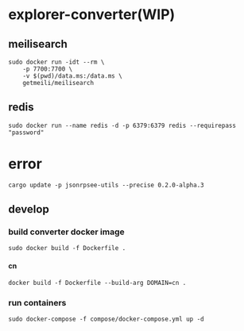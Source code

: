 # explorer-converter(WIP)

## meilisearch

```shell
sudo docker run -idt --rm \
    -p 7700:7700 \
    -v $(pwd)/data.ms:/data.ms \
    getmeili/meilisearch
```

## redis

```shell
sudo docker run --name redis -d -p 6379:6379 redis --requirepass "password"
```

# error

```shell
cargo update -p jsonrpsee-utils --precise 0.2.0-alpha.3
```



## develop


### build converter docker image

```shell
sudo docker build -f Dockerfile .
```

#### cn
```shell
docker build -f Dockerfile --build-arg DOMAIN=cn .

```

### run containers 

```shell
sudo docker-compose -f compose/docker-compose.yml up -d
```